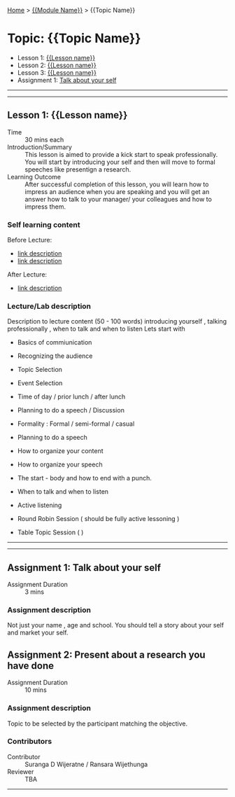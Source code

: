 [Home](../README.md) > [{{Module Name}}](./README.md) > {{Topic Name}}

# Topic: {{Topic Name}}

* Lesson 1: [{{Lesson name}}](#lesson-1)
* Lesson 2: [{{Lesson name}}](#lesson-1)
* Lesson 3: [{{Lesson name}}](#lesson-1)
* Assignment 1: [Talk about your self](#assignment-1)

---
---

## Lesson 1: {{Lesson name}}

<dl>
<dt>Time</dt>
<dd>30 mins each</dd>
<dt>Introduction/Summary</dt>
<dd>This lesson is aimed to provide a kick start to speak professionally. You will start by introducing your self and then will move to formal speeches like presentign a research.</dd>
<dt>Learning Outcome</dt>
<dd>After successful completion of this lesson, you will learn how to impress an audience when you are speaking and you will get an answer how to talk to your manager/ your colleagues and how to impress them.</dd>
</dl>

### Self learning content

Before Lecture:

* [link description](./#)
* [link description](./#)

After Lecture:

* [link description](./#)


### Lecture/Lab description

Description to lecture content (50 - 100 words)
 introducing yourself , talking professionally , when to talk and when to listen
Lets start with 

* Basics of commiunication
* Recognizing the audience
* Topic Selection
* Event Selection
* Time of day / prior lunch / after lunch
* Planning to do a speech / Discussion
* Formality : Formal / semi-formal / casual

* Planning to do a speech
* How to organize your content
* How to organize your speech
* The start - body and how to end with a punch.

* When to talk and when to listen
* Active listening
* Round Robin Session ( should be fully active lessoning )
* Table Topic Session (  )

---
---

## Assignment 1: Talk about your self

<dl>
<dt>Assignment Duration</dt>
<dd>3 mins</dd>
</dl>

### Assignment description

Not just your name , age and school. You should tell a story about your self and market your self.


## Assignment 2: Present about a research you have done

<dl>
<dt>Assignment Duration</dt>
<dd>10 mins</dd>
</dl>

### Assignment description

Topic to be selected by the participant matching the objective.


### Contributors

<dl>
<dt>Contributor</dt>
<dd>Suranga D Wijeratne / Ransara Wijethunga</dd>
<dt>Reviewer</dt>
<dd>TBA</dd>
</dl>

---

